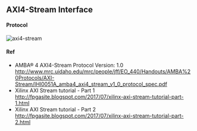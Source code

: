 ## AXI4-Stream Interface

#### Protocol
![axi4-stream](https://3.bp.blogspot.com/-Po9AasXLwcc/WWoudCRO3tI/AAAAAAAABRk/xwQ8J-xDGHUU6E0yAKntVn4GhVPPMGS8QCLcBGAs/s1600/axi_stream.png)

#### Ref
- AMBA® 4 AXI4-Stream Protocol Version: 1.0  
http://www.mrc.uidaho.edu/mrc/people/jff/EO_440/Handouts/AMBA%20Protocols/AXI-Stream/IHI0051A_amba4_axi4_stream_v1_0_protocol_spec.pdf  
- Xilinx AXI Stream tutorial - Part 1  
http://fpgasite.blogspot.com/2017/07/xilinx-axi-stream-tutorial-part-1.html  
- Xilinx AXI Stream tutorial - Part 2  
http://fpgasite.blogspot.com/2017/07/xilinx-axi-stream-tutorial-part-2.html  
